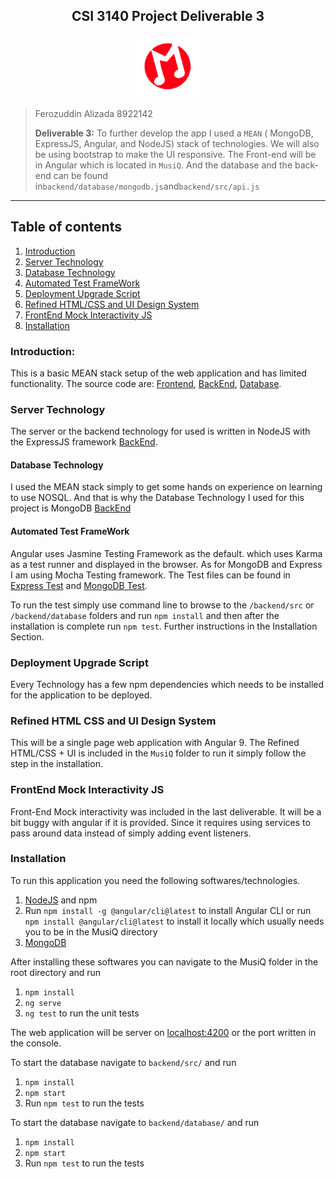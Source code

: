 <h2><center>CSI 3140 Project Deliverable 3</center></h2>

<center><img src="/app/assets/logo.svg?sanitize=true" height="100" width="100">
</img>
</center>

> Ferozuddin Alizada
> 8922142
>
> **Deliverable 3:** To further develop the app I used a `MEAN` ( MongoDB, ExpressJS, Angular, and NodeJS) stack of technologies. We will also be using bootstrap to make the UI responsive. The Front-end will be in Angular which is located in `MusiQ`. And the database and the back-end can be found in`backend/database/mongodb.js`and`backend/src/api.js`

---

## Table of contents

1. [Introduction](#introduction)
2. [Server Technology](#server-technology)
3. [Database Technology](#database-technology)
4. [Automated Test FrameWork](#automated-test-frameWork)
5. [Deployment Upgrade Script](#deployment-upgrade-script)
6. [Refined HTML/CSS and UI Design System](#refined-html-css-and-ui-design-system)
7. [FrontEnd Mock Interactivity JS](#frontend-mock-interactivity-js)
8. [Installation](#installation)

### Introduction:

This is a basic MEAN stack setup of the web application and has limited functionality. The source code are: [Frontend](/MusiQ/README.md), [BackEnd](/backend/src/api.js), [Database](backend/database/mongodb.js).

### Server Technology

The server or the backend technology for used is written in NodeJS with the ExpressJS framework [BackEnd](/backend/src/api.js).

#### Database Technology

I used the MEAN stack simply to get some hands on experience on learning to use NOSQL. And that is why the Database Technology I used for this project is MongoDB [BackEnd](/backend/src/api.js)

#### Automated Test FrameWork

Angular uses Jasmine Testing Framework as the default. which uses Karma as a test runner and displayed in the browser. As for MongoDB and Express I am using Mocha Testing framework. The Test files can be found in [Express Test](/backend/src/test/runner.js) and [MongoDB Test](/backend/database/test/runner.js).

To run the test simply use command line to browse to the `/backend/src` or `/backend/database` folders and run `npm install` and then after the installation is complete run `npm test`. Further instructions in the Installation Section.

### Deployment Upgrade Script

Every Technology has a few npm dependencies which needs to be installed for the application to be deployed.

### Refined HTML CSS and UI Design System

This will be a single page web application with Angular 9. The Refined HTML/CSS + UI is included in the `MusiQ` folder to run it simply follow the step in the installation.

### FrontEnd Mock Interactivity JS

Front-End Mock interactivity was included in the last deliverable. It will be a bit buggy with angular if it is provided. Since it requires using services to pass around data instead of simply adding event listeners.

### Installation

To run this application you need the following softwares/technologies.

1. [NodeJS](https://nodejs.org/en/download/) and npm
2. Run `npm install -g @angular/cli@latest` to install Angular CLI or run `npm install @angular/cli@latest` to install it locally which usually needs you to be in the MusiQ directory
3. [MongoDB](https://www.mongodb.com/download-center/community)

After installing these softwares you can navigate to the MusiQ folder in the root directory and run

1. `npm install`
2. `ng serve`
3. `ng test` to run the unit tests

The web application will be server on [localhost:4200](http://localhost:4200/) or the port written in the console.

To start the database navigate to `backend/src/` and run

1. `npm install`
2. `npm start`
3. Run `npm test` to run the tests

To start the database navigate to `backend/database/` and run

1. `npm install`
2. `npm start`
3. Run `npm test` to run the tests
